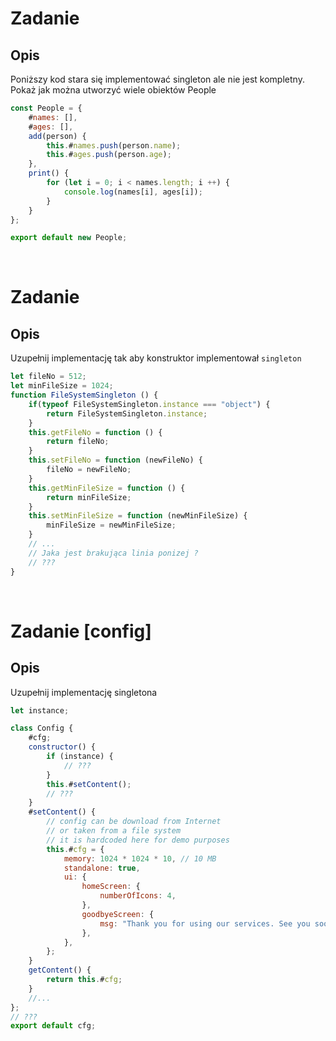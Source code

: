 # Zadanie
## Opis
Poniższy kod stara się implementować singleton ale nie jest kompletny. Pokaż jak można utworzyć wiele obiektów People

```js
const People = {
    #names: [],
    #ages: [],
    add(person) {
        this.#names.push(person.name);
        this.#ages.push(person.age);
    },
    print() {
        for (let i = 0; i < names.length; i ++) {
            console.log(names[i], ages[i]);
        }
    }
};

export default new People;
```

<br>

# Zadanie
## Opis
Uzupełnij implementację tak aby konstruktor implementował `singleton`

```javascript
let fileNo = 512;
let minFileSize = 1024;
function FileSystemSingleton () {
    if(typeof FileSystemSingleton.instance === "object") {
        return FileSystemSingleton.instance;
    }
    this.getFileNo = function () {
        return fileNo;
    }
    this.setFileNo = function (newFileNo) {
        fileNo = newFileNo;
    }
    this.getMinFileSize = function () {
        return minFileSize;
    }
    this.setMinFileSize = function (newMinFileSize) {
        minFileSize = newMinFileSize;
    }
    // ...
    // Jaka jest brakująca linia ponizej ?
    // ???
}
```

<br>

# Zadanie [config]
## Opis
Uzupełnij implementację singletona

```javascript
let instance;

class Config {
    #cfg;
    constructor() {
        if (instance) {
            // ???
        }
        this.#setContent();
        // ???
    }
    #setContent() {
        // config can be download from Internet
        // or taken from a file system
        // it is hardcoded here for demo purposes
        this.#cfg = {
            memory: 1024 * 1024 * 10, // 10 MB
            standalone: true,
            ui: {
                homeScreen: {
                    numberOfIcons: 4,
                },
                goodbyeScreen: {
                    msg: "Thank you for using our services. See you soon !",
                },
            },
        };
    }
    getContent() {
        return this.#cfg;
    }
    //...
};
// ???
export default cfg;
```